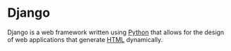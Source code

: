    # Django







Django is a web framework written using [Python](/wiki/Python) that allows for the design of web applications that generate [HTML](/wiki/HTML) dynamically.



   
